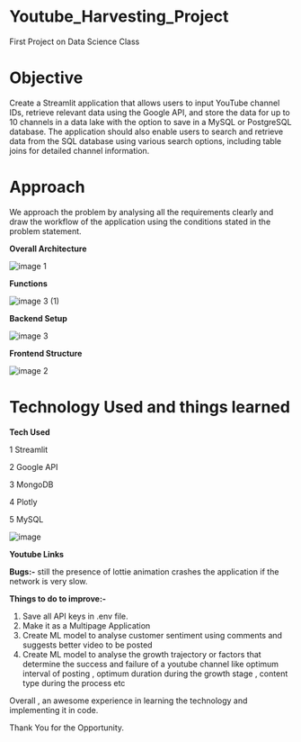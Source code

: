 # Youtube_Harvesting_Project
First Project on Data Science Class 

# Objective
Create a Streamlit application that allows users to input YouTube channel IDs, retrieve relevant data using the Google API, and store the data for up to 10 channels in a data lake with the option to save in a MySQL or PostgreSQL database. The application should also enable users to search and retrieve data from the SQL database using various search options, including table joins for detailed channel information.

# Approach

We approach the problem by analysing all the requirements clearly and draw the workflow of the application using the conditions stated in the problem statement.

**Overall Architecture**

![image 1](https://github.com/richardsdexa/Youtube_Harvesting_Project/assets/97072474/55910ef1-da2d-4add-9ba6-66725e91d3eb)

**Functions**

![image 3 (1)](https://github.com/richardsdexa/Youtube_Harvesting_Project/assets/97072474/0ee44b57-4906-460f-965a-f2aa213e1742)

**Backend Setup**

![image 3](https://github.com/richardsdexa/Youtube_Harvesting_Project/assets/97072474/9017abc9-2c7a-408a-ae59-a970ee8f9d2e)

**Frontend Structure**

![image 2](https://github.com/richardsdexa/Youtube_Harvesting_Project/assets/97072474/3397aa3c-3a30-4808-b248-88311ae55134)


# Technology Used and things learned 

**Tech Used**

1	Streamlit

2	Google API

3	MongoDB	

4	Plotly	

5	MySQL	


![image](https://github.com/richardsdexa/Youtube_Harvesting_Project/assets/97072474/52327906-f856-474f-acfe-b08678a1e93f)

**Youtube Links**


**Bugs:-** still the presence of lottie animation crashes the application if the network is very slow.

**Things to do to improve:-**

1) Save all API keys in .env file.
2) Make it as a Multipage Application
3) Create ML model to analyse customer sentiment using comments and suggests better video to be posted 
4) Create ML model to analyse the growth trajectory or factors that determine the success and failure of a youtube channel like optimum interval of posting , optimum duration during the growth stage ,  content type during the process  etc

Overall , an awesome experience in learning the technology and implementing it in code.



Thank You for the Opportunity.





